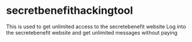 # secretbenefithackingtool
This is used to get unlimited access to the secretebenefit website
Log into the secretebenefit website and get unlimited messages without paying
